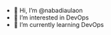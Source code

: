 - 👋 Hi, I’m @nabadiaulaon
- 👀 I’m interested in DevOps
- 🌱 I’m currently learning DevOps

<!---
nabadiaulaon/nabadiaulaon is a ✨ special ✨ repository because its `README.md` (this file) appears on your GitHub profile.
You can click the Preview link to take a look at your changes.
--->
